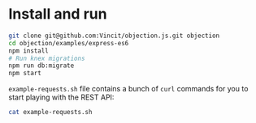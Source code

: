 # Install and run

```sh
git clone git@github.com:Vincit/objection.js.git objection
cd objection/examples/express-es6
npm install
# Run knex migrations
npm run db:migrate
npm start
```

`example-requests.sh` file contains a bunch of `curl` commands for you to start playing with the REST API:

```sh
cat example-requests.sh
```
